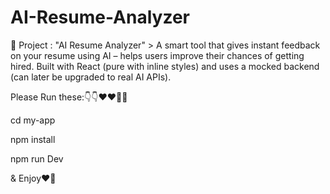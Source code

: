 # AI-Resume-Analyzer
🚀 Project : "AI Resume Analyzer" > A smart tool that gives instant feedback on your resume using AI – helps users improve their chances of getting hired. Built with React (pure with inline styles) and uses a mocked backend (can later be upgraded to real AI APIs).


Please Run these:👇👇❤️❤️💎💎

cd my-app

npm install

npm run Dev

& Enjoy❤️💙
